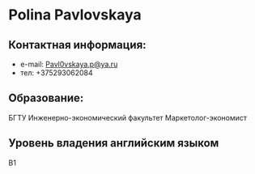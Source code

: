 # Polina Pavlovskaya
## Контактная информация:
* e-mail: Pavl0vskaya.p@ya.ru
* тел: +375293062084
## Образование:
БГТУ
Инженерно-экономический факультет 
Маркетолог-экономист
## Уровень владения английским языком
В1  